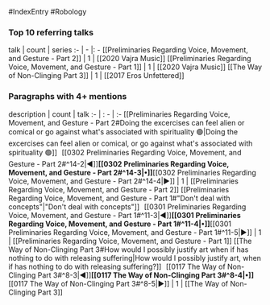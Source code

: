 #IndexEntry #Robology

### Top 10 referring talks
talk | count | series
:- | - |: -
[[Preliminaries Regarding Voice, Movement, and Gesture - Part 2]] | 1 | [[2020 Vajra Music]]
[[Preliminaries Regarding Voice, Movement, and Gesture - Part 1]] | 1 | [[2020 Vajra Music]]
[[The Way of Non-Clinging Part 3]] | 1 | [[2017 Eros Unfettered]]

### Paragraphs with 4+ mentions
description | count | talk
:- | : - | :-
[[Preliminaries Regarding Voice, Movement, and Gesture - Part 2#Doing the excercises can feel alien or comical or  go against what's associated with spirituality 🟢\|Doing the excercises can feel alien or comical, or  go against what's associated with spirituality 🟢]] &nbsp;&nbsp;[[0302 Preliminaries Regarding Voice, Movement, and Gesture - Part 2#^14-2\|◀]]**[[0302 Preliminaries Regarding Voice, Movement, and Gesture - Part 2#^14-3\|•]]**[[0302 Preliminaries Regarding Voice, Movement, and Gesture - Part 2#^14-4\|▶]] | 1 | [[Preliminaries Regarding Voice, Movement, and Gesture - Part 2]]
[[Preliminaries Regarding Voice, Movement, and Gesture - Part 1#"Don't deal with concepts"\|"Don't deal with concepts"]] &nbsp;&nbsp;[[0301 Preliminaries Regarding Voice, Movement, and Gesture - Part 1#^11-3\|◀]]**[[0301 Preliminaries Regarding Voice, Movement, and Gesture - Part 1#^11-4\|•]]**[[0301 Preliminaries Regarding Voice, Movement, and Gesture - Part 1#^11-5\|▶]] | 1 | [[Preliminaries Regarding Voice, Movement, and Gesture - Part 1]]
[[The Way of Non-Clinging Part 3#How would I possibly justify art when if has nothing to do with releasing suffering\|How would I possibly justify art, when if has nothing to do with releasing suffering?]] &nbsp;&nbsp;[[0117 The Way of Non-Clinging Part 3#^8-3\|◀]]**[[0117 The Way of Non-Clinging Part 3#^8-4\|•]]**[[0117 The Way of Non-Clinging Part 3#^8-5\|▶]] | 1 | [[The Way of Non-Clinging Part 3]]

